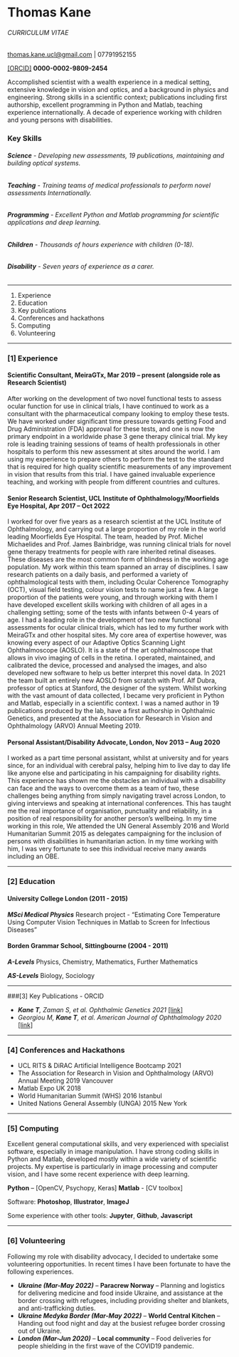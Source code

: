 # Thomas Kane
###### CURRICULUM VITAE

thomas.kane.ucl@gmail.com | 07791952155

[[ORCID]](https://orcid.org/0000-0002-9809-2454) **0000-0002-9809-2454**


Accomplished scientist with a wealth experience in a medical setting, extensive knowledge in vision and optics, and a background in physics and engineering. Strong skills in a scientific context; publications including first authorship, excellent programming in Python and Matlab, teaching experience internationally. A decade of experience working with children and young persons with disabilities.

### Key Skills

###### ***Science*** - Developing new assessments, 19 publications, maintaining and building optical systems.

###### ***Teaching*** - Training teams of medical professionals to perform novel assessments Internationally.

###### ***Programming***	- Excellent Python and Matlab programming for scientific applications and deep learning.

###### ***Children*** - Thousands of hours experience with children (0-18).

###### ***Disability*** - Seven years of experience as a carer.		

___

1. Experience
2. Education
3. Key publications
4. Conferences and hackathons
5. Computing
6. Volunteering

___

### [1] Experience  

#### Scientific Consultant, MeiraGTx, Mar 2019 – present (alongside role as Research Scientist)

After working on the development of two novel functional tests to assess ocular function for use in clinical trials, I have continued to work as a consultant with the pharmaceutical company looking to employ these tests. We have worked under significant time pressure towards getting Food and Drug Administration (FDA) approval for these tests, and one is now the primary endpoint in a worldwide phase 3 gene therapy clinical trial. My key role is leading training sessions of teams of health professionals in other hospitals to perform this new assessment at sites around the world. I am using my experience to prepare others to perform the test to the standard that is required for high quality scientific measurements of any improvement in vision that results from this trial. I have gained invaluable experience teaching, and working with people from different countries and cultures.

#### Senior Research Scientist, UCL Institute of Ophthalmology/Moorfields Eye Hospital, Apr 2017 – Oct 2022

I worked for over five years as a research scientist at the UCL Institute of Ophthalmology, and carrying out a large proportion of my role in the world leading Moorfields Eye Hospital. The team, headed by Prof. Michel Michaelides and Prof. James Bainbridge, was running clinical trials for novel gene therapy treatments for people with rare inherited retinal diseases. These diseases are the most common form of blindness in the working age population. My work within this team spanned an array of disciplines. I saw research patients on a daily basis, and performed a variety of ophthalmological tests with them, including Ocular Coherence Tomography (OCT), visual field testing, colour vision tests to name just a few. A large proportion of the patients were young, and through working with them I have developed excellent skills working with children of all ages in a challenging setting; some of the tests with infants between 0-4 years of age. I had a leading role in the development of two new functional assessments for ocular clinical trials, which has led to my further work with MeiraGTx and other hospital sites. My core area of expertise however, was knowing every aspect of our Adaptive Optics Scanning Light Ophthalmoscope (AOSLO). It is a state of the art ophthalmoscope that allows in vivo imaging of cells in the retina. I operated, maintained, and calibrated the device, processed and analysed the images, and also developed new software to help us better interpret this novel data. In 2021 the team built an entirely new AOSLO from scratch with Prof. Alf Dubra, professor of optics at Stanford, the designer of the system. Whilst working with the vast amount of data collected, I became very proficient in Python and Matlab, especially in a scientific context. I was a named author in 19 publications produced by the lab, have a first authorship in Ophthalmic Genetics, and presented at the Association for Research in Vision and Ophthalmology (ARVO) Annual Meeting 2019.

#### Personal Assistant/Disability Advocate, London, Nov 2013 – Aug 2020

I worked as a part time personal assistant, whilst at university and for years since, for an individual with cerebral palsy, helping him to live day to day life like anyone else and participating in his campaigning for disability rights. This experience has shown me the obstacles an individual with a disability can face and the ways to overcome them as a team of two, these challenges being anything from simply navigating travel across London, to giving interviews and speaking at international conferences. This has taught me the real importance of organisation, punctuality and reliability, in a position of real responsibility for another person’s wellbeing. In my time working in this role, We attended the UN General Assembly 2016 and World Humanitarian Summit 2015 as delegates campaigning for the inclusion of persons with disabilities in humanitarian action. In my time working with him, I was very fortunate to see this individual receive many awards including an OBE.

___

### [2] Education

#### University College London (2011 - 2015)

***MSci Medical Physics***
Research project - “Estimating Core Temperature Using Computer Vision Techniques in Matlab to Screen for Infectious Diseases”

#### Borden Grammar School, Sittingbourne (2004 - 2011)
***A-Levels***
Physics, Chemistry, Mathematics, Further Mathematics

***AS-Levels***
Biology, Sociology

___

###[3] Key Publications - ORCID
-	***Kane T**, Zaman S, et al. Ophthalmic Genetics 2021* [[link]](https://www.tandfonline.com/doi/full/10.1080/13816810.2021.2015789)
-	*Georgiou M, **Kane T**, et al. American Journal of Ophthalmology 2020* [[link]](https://www.ajo.com/article/S0002-9394(19)30547-1/fulltext)

___

### [4] Conferences and Hackathons
-	UCL RITS & DiRAC Artificial Intelligence Bootcamp 2021
-	The Association for Research in Vision and Ophthalmology (ARVO) Annual Meeting 2019 Vancouver
-	Matlab Expo UK 2018
-	World Humanitarian Summit (WHS) 2016 Istanbul
-	United Nations General Assembly (UNGA) 2015 New York

___

### [5] Computing

Excellent general computational skills, and very experienced with specialist software, especially in image manipulation. I have strong coding skills in Python and Matlab, developed mostly within a wide variety of scientific projects. My expertise is particularly in image processing and computer vision, and I have some recent experience with deep learning.

**Python** – [OpenCV, Psychopy, Keras]
**Matlab** - [CV toolbox]

Software: **Photoshop**, **Illustrator**, **ImageJ**

Some experience with other tools: **Jupyter**, **Github**, **Javascript**

___

### [6] Volunteering

Following my role with disability advocacy, I decided to undertake some volunteering opportunities. In recent times I have been fortunate to have the following experiences.

-	***Ukraine (Mar-May 2022)*** – **Paracrew Norway** – Planning and logistics for delivering medicine and food inside Ukraine, and assistance at the border crossing with refugees, including providing shelter and blankets, and anti-trafficking duties.
-	***Ukraine Medyka Border (Mar-May 2022)***  – **World Central Kitchen** – Handing out food night and day at the busiest refugee border crossing out of Ukraine.
-	***London (Mar-Jun 2020)*** – **Local community** – Food deliveries for people shielding in the first wave of the COVID19 pandemic.
